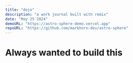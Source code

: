 ```yaml
---
title: "dojo"
description: "a work journal built with remix"
date: "May 25 2024"
demoURL: "https://astro-sphere-demo.vercel.app"
repoURL: "https://github.com/markhorn-dev/astro-sphere"
---
```


# Always wanted to build this
